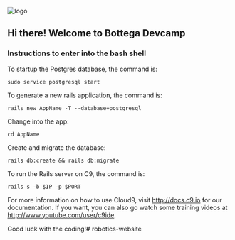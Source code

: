 ![logo](https://s3.amazonaws.com/bottega-devcamp/bottega-devcamp.png)

## Hi there! Welcome to Bottega Devcamp

### Instructions to enter into the bash shell

To startup the Postgres database, the command is:

```
sudo service postgresql start
```

To generate a new rails application, the command is:

```
rails new AppName -T --database=postgresql
```

Change into the app:

```
cd AppName
```

Create and migrate the database:

```
rails db:create && rails db:migrate
```

To run the Rails server on C9, the command is:

```
rails s -b $IP -p $PORT
```

For more information on how to use Cloud9, visit http://docs.c9.io for our documentation. If you want, you can also go watch some training videos at
http://www.youtube.com/user/c9ide.

Good luck with the coding!# robotics-website
